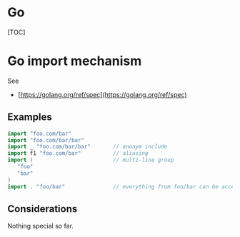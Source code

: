 Go
===========
[TOC]

Go import mechanism
===========

See
 - [https://golang.org/ref/spec](https://golang.org/ref/spec)


Examples
-----------
```go
import "foo.com/bar"
import "foo.com/bar/bar"
import _ "foo.com/bar/bar"       // anonym include
import f1 "foo.com/bar"          // aliasing
import (                         // multi-line group
   "foo"
   "bar"
)
import . "foo/bar"               // everything from foo/bar can be accessed without qualifier
```

Considerations
-----------
Nothing special so far.

